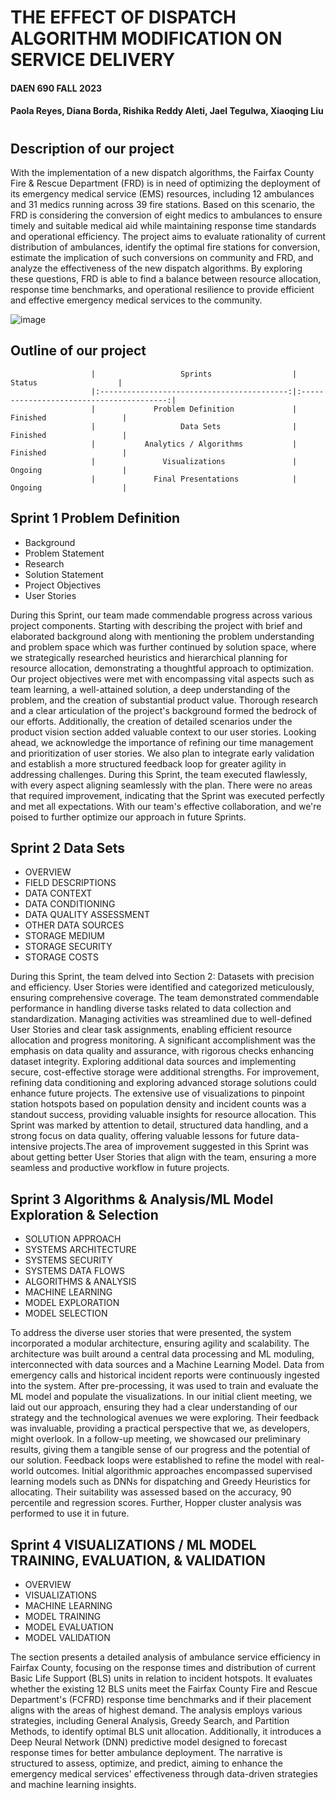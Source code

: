 # THE EFFECT OF DISPATCH ALGORITHM MODIFICATION ON SERVICE DELIVERY
#### DAEN 690 FALL 2023
#### Paola Reyes, Diana Borda, Rishika Reddy Aleti, Jael Tegulwa, Xiaoqing Liu
#
## Description of our project
With the implementation of a new dispatch algorithms, the Fairfax County Fire & Rescue Department (FRD) is in need of optimizing the deployment of its emergency medical service (EMS) resources, including 12 ambulances and 31 medics running across 39 fire stations. Based on this scenario, the FRD is considering the conversion of eight medics to ambulances to ensure timely and suitable medical aid while maintaining response time standards and operational efficiency. The project aims to evaluate rationality of current distribution of ambulances, identify the optimal fire stations for conversion, estimate the implication of such conversions on community and FRD, and analyze the effectiveness of the new dispatch algorithms. By exploring these questions, FRD is able to find a balance between resource allocation, response time benchmarks, and operational resilience to provide efficient and effective emergency medical services to the community.

![image](https://github.com/Xiaoqing15/DAEN-690-W_Insights/assets/137991044/bafe0234-2d6c-4bf5-906d-69aae66ee156)   


 ## Outline of our project
                      |                   Sprints                  |                  Status                  |         
                      |:------------------------------------------:|:----------------------------------------:|
                      |             Problem Definition             |                 Finished                 |
                      |                   Data Sets                |                 Finished                 |
                      |           Analytics / Algorithms           |                 Finished                 |        
                      |               Visualizations               |                 Ongoing                  |
                      |             Final Presentations            |                 Ongoing                  |

## Sprint 1 Problem Definition
* Background
* Problem Statement
* Research
* Solution Statement
* Project Objectives
* User Stories
  
During this Sprint, our team made commendable progress across various project components. Starting with describing the project with brief and elaborated background along with mentioning the problem understanding and problem space which was further continued by solution space, where we strategically researched heuristics and hierarchical planning for resource allocation, demonstrating a thoughtful approach to optimization. Our project objectives were met with encompassing vital aspects such as team learning, a well-attained solution, a deep understanding of the problem, and the creation of substantial product value. Thorough research and a clear articulation of the project's background formed the bedrock of our efforts. Additionally, the creation of detailed scenarios under the product vision section added valuable context to our user stories. Looking ahead, we acknowledge the importance of refining our time management and prioritization of user stories. We also plan to integrate early validation and establish a more structured feedback loop for greater agility in addressing challenges. During this Sprint, the team executed flawlessly, with every aspect aligning seamlessly with the plan. There were no areas that required improvement, indicating that the Sprint was executed perfectly and met all expectations. With our team's effective collaboration, and we're poised to further optimize our approach in future Sprints. 
## Sprint 2 Data Sets
*	OVERVIEW	
*	FIELD DESCRIPTIONS	
*	DATA CONTEXT	
*	DATA CONDITIONING	
*	DATA QUALITY ASSESSMENT
*	OTHER DATA SOURCES	
*	STORAGE MEDIUM	
*	STORAGE SECURITY	
*	STORAGE COSTS

During this Sprint, the team delved into Section 2: Datasets with precision and efficiency. User Stories were identified and categorized meticulously, ensuring comprehensive coverage. The team demonstrated commendable performance in handling diverse tasks related to data collection and standardization. Managing activities was streamlined due to well-defined User Stories and clear task assignments, enabling efficient resource allocation and progress monitoring. A significant accomplishment was the emphasis on data quality and assurance, with rigorous checks enhancing dataset integrity. Exploring additional data sources and implementing secure, cost-effective storage were additional strengths. For improvement, refining data conditioning and exploring advanced storage solutions could enhance future projects. The extensive use of visualizations to pinpoint station hotspots based on population density and incident counts was a standout success, providing valuable insights for resource allocation. This Sprint was marked by attention to detail, structured data handling, and a strong focus on data quality, offering valuable lessons for future data-intensive projects.The area of improvement suggested in this Sprint was about getting better User Stories that align with the team, ensuring a more seamless and productive workflow in future projects.

   ## Sprint 3 Algorithms & Analysis/ML Model Exploration & Selection
*	SOLUTION APPROACH	
* SYSTEMS ARCHITECTURE	
*	SYSTEMS SECURITY	
*	SYSTEMS DATA FLOWS	
*	ALGORITHMS & ANALYSIS	
* MACHINE LEARNING	
*	MODEL EXPLORATION
*	MODEL SELECTION

To address the diverse user stories that were presented, the system incorporated a modular architecture, ensuring agility and scalability. The architecture was built around a central data processing and ML moduling, interconnected with data sources and a Machine Learning Model. Data from emergency calls and historical incident reports were continuously ingested into the system. After pre-processing, it was used to train and evaluate the ML model and populate the visualizations. In our initial client meeting, we laid out our approach, ensuring they had a clear understanding of our strategy and the technological avenues we were exploring. Their feedback was invaluable, providing a practical perspective that we, as developers, might overlook. In a follow-up meeting, we showcased our preliminary results, giving them a tangible sense of our progress and the potential of our solution. Feedback loops were established to refine the model with real-world outcomes. Initial algorithmic approaches encompassed supervised learning models such as DNNs for dispatching and Greedy Heuristics for allocating. Their suitability was assessed based on the accuracy, 90 percentile and regression scores. Further, Hopper cluster analysis was performed to use it in future. 

  ## Sprint 4 VISUALIZATIONS / ML MODEL TRAINING, EVALUATION, & VALIDATION	
* OVERVIEW	
*	VISUALIZATIONS	
*	MACHINE LEARNING	
*	MODEL TRAINING	
*	MODEL EVALUATION	
*	MODEL VALIDATION
  
The section presents a detailed analysis of ambulance service efficiency in Fairfax County, focusing on the response times and distribution of current Basic Life Support (BLS) units in relation to incident hotspots. It evaluates whether the existing 12 BLS units meet the Fairfax County Fire and Rescue Department's (FCFRD) response time benchmarks and if their placement aligns with the areas of highest demand. The analysis employs various strategies, including General Analysis, Greedy Search, and Partition Methods, to identify optimal BLS unit allocation. Additionally, it introduces a Deep Neural Network (DNN) predictive model designed to forecast response times for better ambulance deployment. The narrative is structured to assess, optimize, and predict, aiming to enhance the emergency medical services' effectiveness through data-driven strategies and machine learning insights.
